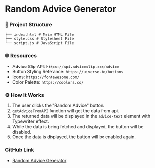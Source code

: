 # **Random Advice Generator**

### 📁 Project Structure

```
├── index.html # Main HTML File
├── style.css # Stylesheet File
└── script.js # JavaScript File
```

### 🌐 **Resources**

- Advice Slip API: `https://api.adviceslip.com/advice`
- Button Styling Referance: `https://uiverse.io/buttons`
- Icons: `https://fontawesome.com/`
- Color Palette: `https://coolors.co/`

### ⚙️ **How It Works**

1. The user clicks the "Random Advice" button.
2. `getAdviceFromAPI` function will get the data from api.
3. The returned data will be displayed in the `advice-text` element with Typewriter effect.
4. While the data is being fetched and displayed, the button will be disabled.
5. Once the data is displayed, the button will be enabled again.

### **GitHub Link**

- [Random Advice Generator](https://github.com/FurkanGulabi/random-advice-generator)
